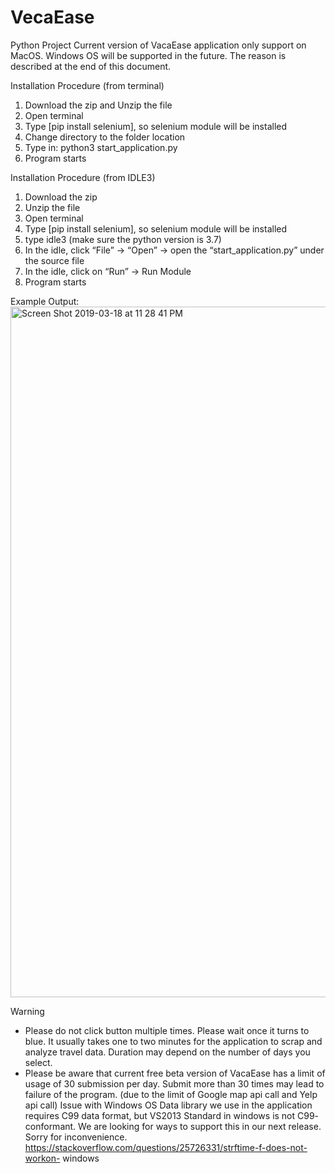 # VecaEase
Python Project
Current version of VacaEase application only support on MacOS. Windows
OS will be supported in the future. The reason is described at the end
of this document.

Installation Procedure (from terminal)
1. Download the zip and Unzip the file
2. Open terminal
3. Type [pip install selenium], so selenium module will be installed
4. Change directory to the folder location
5. Type in: python3 start_application.py
6. Program starts

Installation Procedure (from IDLE3)
1. Download the zip
2. Unzip the file
3. Open terminal
4. Type [pip install selenium], so selenium module will be installed
5. type idle3 (make sure the python version is 3.7)
6. In the idle, click “File” → “Open” → open the “start_application.py”
under the source file
7. In the idle, click on “Run” → Run Module
8. Program starts

Example Output:
<img width="1105" alt="Screen Shot 2019-03-18 at 11 28 41 PM" src="https://user-images.githubusercontent.com/46730869/54578342-d01e0200-49d5-11e9-929e-4f3ce5824ba7.png">

Warning
- Please do not click <submit> button multiple times. Please wait once it turns to
blue.
It usually takes one to two minutes for the application to scrap and analyze travel data.
Duration may depend on the number of days you select.
- Please be aware that current free beta version of VacaEase has a limit of usage of
30 submission per day. Submit more than 30 times may lead to failure of the
program. (due to the limit of Google map api call and Yelp api call)
Issue with Windows OS
Data library we use in the application requires C99 data format, but VS2013
Standard in windows is not C99- conformant. We are looking for ways to
support this in our next release. Sorry for inconvenience.
https://stackoverflow.com/questions/25726331/strftime-f-does-not-workon-
windows
